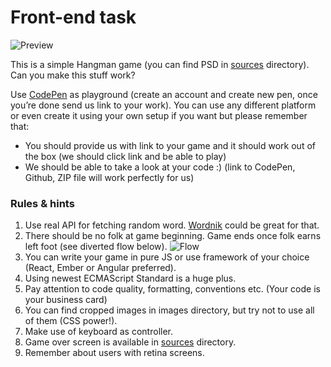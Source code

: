 # Front-end task

![Preview](/sources/hangman.png)

This is a simple Hangman game (you can find PSD in [sources](/sources) directory). Can you make this stuff work?

Use [CodePen](http://codepen.io/) as playground (create an account and create new pen, once you’re done send us link to your work). You can use any different platform or even create it using your own setup if you want but please remember that:
+ You should provide us with link to your game and it should work out of the box (we should click link and be able to play)
+ We should be able to take a look at your code :) (link to CodePen, Github, ZIP file will work perfectly for us)

### Rules & hints
1. Use real API for fetching random word. [Wordnik](http://developer.wordnik.com/docs.html#!/words) could be great for that.
2. There should be no folk at game beginning. Game ends once folk earns left foot (see diverted flow below).
![Flow](/imgs/flow.png)
3. You can write your game in pure JS or use framework of your choice (React, Ember or Angular preferred).
4. Using newest ECMAScript Standard is a huge plus.
5. Pay attention to code quality, formatting, conventions etc. (Your code is your business card)
6. You can find cropped images in images directory, but try not to use all of them (CSS power!).
7. Make use of keyboard as controller.
8. Game over screen is available in [sources](/sources) directory.
9. Remember about users with retina screens.